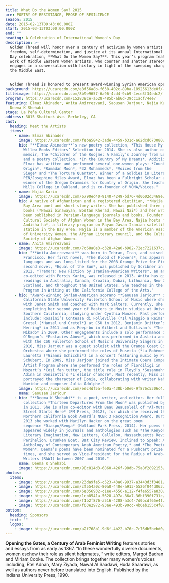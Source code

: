 ```yaml
---
title: What Do the Women Say? 2015
pre: POETRY OF RESISTANCE, PROSE OF RESILIENCE
season: 2015
date: 2015-02-13T09:43:00.000Z
start: 2015-03-13T03:00:00.000Z
end: ""
heading: A Celebration of International Women's Day
description: >-
  Golden Thread will honor over a century of activism by women artists for
  freedom, self-determination, and justice at its annual International Women’s
  Day celebration, **What Do the Women Say?**. This year’s program features the
  work of Middle Eastern women artists, who counter and shatter stereotypes, and
  engages in a conversation with history in light of the sweeping changes across
  the Middle East. 


  Golden Thread is honored to present award-winning Syrian American opera singer **Saousan Jarjour**‘s Bay Area debut featuring new work by Nahal Navidar (New Threads 2014) and composer Julia Adolphe, as well as Syrian folk songs. Early 20th-century writings by women from Iraq, Tunisia, and Algeria selected from the anthology, Opening the Gates, A Century of Arab Feminist Writing, will be presented alongside readings in English and Persian by leading Bay Area poets and authors: **Elmaz Abinader** (*This House, My Bones*), **Anita Amirrezvani** (*The Blood of Flowers*, *Equal to the Sun*), Najia Karim, and **Deema Shehabi** (*Thirteen Departures From the Moon*). Golden Thread artistic associate Haleh Hatami will facilitate a conversation with the artists following the presentations.
background: https://ucarecdn.com/e8f56a8b-f638-402c-89ba-18925613de0f/-/crop/1861x1052/0,0/-/preview/
titleimage: https://ucarecdn.com/8b9e9657-6a96-4cd4-9cb9-4ece3f34edc2/
program: https://ucarecdn.com/152839ce-a528-485b-ab6d-39cc1acf74ee/
featuring: Elmaz Abinader, Anita Amirrezvani, Saousan Jarjour, Najia Karim and
  Deema K Shehabi
stage: La Peña Cultural Center
address: 3015 Shattuck Ave. Berkeley, CA
cast:
  heading: Meet the Artists
  items:
    - name: Elmaz Abinader
      image: https://ucarecdn.com/feba5842-3ade-4459-b31d-a62dcd673080/
      bio: "**Elmaz Abinader**’s new poetry collection, *This House My Bones*, is the
        Willow Books Editors’ Selection for 2014. She is also author of a
        memoir, The *Children of the Roojme: A Family’s Journey from Lebanon*,
        and a poetry collection, *In the Country of My Dreams*. Additionally,
        Elmaz has written and performed several one-women plays: *Country of
        Origin*, *Ramadan Moon*, *32 Mohammeds*, *Voices from the
        Siege* and *The Torture Quartet*. Winner of a Goldies in Literature, a
        PEN/Josephine Miles Award, Elmaz has been a Fulbright Scholar and the
        winner of the Oregon Drammies for Country of Origin. She teaches at
        Mills College in Oakland, and is co-founder of VONA/Voices."
    - name: Najia Karim
      image: https://ucarecdn.com/6790ed40-9140-4249-bd76-4d0602d3469e/
      bio: A native of Afghanistan and a registered dietitian, **Najia Karim** is a
        Bay Area poet and short story writer. She has published three poetry
        books (*Nawai binawayan, Bostan Kherad, Nawai Nai*) and her writing has
        been published in Persian-language journals and books. Founder of the
        Cultural Society of Afghan Women in the Bay Area, Najia hosts *Gulzar
        Andisha ha*, a literary program on Payam Javan Iranian satellite TV
        station in the Bay Area. Najia is a member of the American Association
        of University Women, the Afghan Literary council, and the Cultural
        Society of Afghan Women.
    - name: Anita Amirrezvani
      image: https://ucarecdn.com/7c68a0e3-c328-42a0-b982-72ec7221637c/
      bio: "**Anita Amirrezvani** was born in Tehran, Iran, and raised in San
        Francisco. Her first novel, *The Blood of Flowers*, has appeared in 31
        languages and was long-listed for the 2008 Orange Prize for Fiction. Her
        second novel, *Equal of the Sun*, was published by Scribner in
        2012. *Tremors: New Fiction by Iranian-American Writers*, an anthology
        co-edited with Persis Karim, was released in 2013. Anita has given book
        readings in Australia, Canada, Croatia, Dubai, Lithuania, New Zealand,
        Scotland, and throughout the United States. She teaches in the MFA
        Program in Writing at the California College of the Arts."
    - bio: "Award-winning Syrian-American soprano **Saousan Jarjour** is a graduate of
        California State University Fullerton School of Music where she studied
        with Janet Smith and coached with Mark Salters. Currently, she is
        completing her second year of Masters in Music studies at University of
        Southern California, studying under Cynthia Munzer. Past performances
        include: Rossini’s Contessa di Folleville (*Il Viaggio a Reims*) at USC,
        Gretel (*Hansel und Gretel*) at CSU in 2012, Benjamin Britten’s *Albert
        Herring* in 2011 and as Peep-bo in Gilbert and Sullivan’s *The
        Mikado* in 2009. Other engagements include a solo performance in Tarik
        O’Regan’s *Ecstacies Above*, which was performed in Austria and Germany
        with the CSU Fullerton School of Music’s University Singers in 2012. In
        2010, Miss Jarjour was a guest soloist with the Orange Coast College
        Orchestra where she performed the roles of Musetta (*La Bohème*) and
        Lauretta (*Gianni Schicchi*) in a concert featuring music by Puccini and
        Schubert. In 2009, Miss Jarjour joined the Intimate Opera Company Young
        Artist Program where she performed the roles of Fiordiligi in
        Mozart’s *Così fan tutte*, the title role in Floyd’s *Susannah*, and
        Adina in Donizetti’s *L’elisir d’amore*. Most recently, Miss Jarjour
        portrayed the character of Donia, collaborating with writer Nahal
        Navidar and composer Julia Adolphe."
      image: https://ucarecdn.com/eec4df5a-fe0a-438b-b0e6-9f876c5306c4/
      name: Saousan Jarjour
    - bio: "**Deema K Shehabi** is a poet, writer, and editor. Her full
        collection *Thirteen Departures From the Moon* was published by Press 53
        in 2011. She is also co-editor with Beau Beausoleil of *Al-Mutanabbi
        Street Starts Here* (PM Press, 2012), for which she received the
        Northern California Book Award’s NCBR 3 Recognition Award. During 2009 –
        2013 she worked with Marilyn Hacker on the great poem
        sequence *Diaspo/Renga* (Holland Park Press, 2014). Her poems have
        appeared widely in journals and anthologies such as *The Kenyon Review,
        Literary Imagination, New Letters, Callaloo, Massachusetts Review,
        Perihelion, Drunken Boat, Bat City Review, Inclined to Speak: An
        Anthology of Contemporary Arab American Poetry,* and *The Poetry of Arab
        Women*. Deema’s poems have been nominated for a Pushcart prize four
        times, and she served as Vice-President for the Radius of Arab-American
        Writers (RAWI) between 2007 and 2010."
      name: Deema K Shehabi
      image: https://ucarecdn.com/98c814d3-6860-426f-98db-75a8f2892153/
photos:
  items:
    - image: https://ucarecdn.com/23da9fe5-c523-43a0-9937-a3443d3f3481/
    - image: https://ucarecdn.com/cf554a0c-80a0-440e-a913-5526f044d063/
    - image: https://ucarecdn.com/6e356932-c1ee-4556-a112-f4fe6557a830/
    - image: https://ucarecdn.com/1cb8541a-5628-497a-86a7-36bf390f731c/
    - image: https://ucarecdn.com/f1b2f876-a516-4208-a3c4-7d0bcdf65e4f/
    - image: https://ucarecdn.com/f63e2972-93ae-493b-90cc-4b6eb155c4f8/
bottom:
  heading: Sponsors
  text: ""
  logos:
    - image: https://ucarecdn.com/a2f768b1-9d6f-4b22-b76c-7c76db5bebd0/
---
```

**Opening the Gates, a Century of Arab Feminist Writing** features stories and essays from as early as 1867. “In these wonderfully diverse documents, women eschew their role as silent helpmates, “ write editors, Margot Badran and Miriam Cooke. The collection brings together many women’s voices including, Etel Adnan, Mary Ziyada, Nawal Al Saadawi, Huda Shaarawi, as well as authors never before translated into English. Published by the Indiana University Press, 1990.